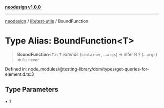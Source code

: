 [**neodesign v1.0.0**](../../../README.md)

***

[neodesign](../../../modules.md) / [lib/test-utils](../README.md) / BoundFunction

# Type Alias: BoundFunction\<T\>

> **BoundFunction**\<`T`\>: `T` *extends* (`container`, ...`args`) => infer R ? (...`args`) => `R` : `never`

Defined in: node\_modules/@testing-library/dom/types/get-queries-for-element.d.ts:3

## Type Parameters

• **T**
